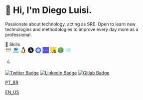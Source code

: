 #  🤖 Hi, I'm Diego Luisi.

Passionate about technology, acting as SRE. Open to learn new technologies and methodologies to improve every day more as a professional.

:rocket: Skills
    <br/><code><img height="20" src="https://raw.githubusercontent.com/github/explore/80688e429a7d4ef2fca1e82350fe8e3517d3494d/topics/aws/aws.png"></code>
    <code><img height="20" src="https://raw.githubusercontent.com/github/explore/80688e429a7d4ef2fca1e82350fe8e3517d3494d/topics/docker/docker.png"></code>
    <code><img height="20" src="https://raw.githubusercontent.com/github/explore/80688e429a7d4ef2fca1e82350fe8e3517d3494d/topics/linux/linux.png"></code>
    <code><img height="20" src="https://raw.githubusercontent.com/github/explore/80688e429a7d4ef2fca1e82350fe8e3517d3494d/topics/ansible/ansible.png"></code>
    <code><img height="20" src="https://raw.githubusercontent.com/github/explore/80688e429a7d4ef2fca1e82350fe8e3517d3494d/topics/kubernetes/kubernetes.png"></code>
    <code><img height="20" src="https://raw.githubusercontent.com/github/explore/80688e429a7d4ef2fca1e82350fe8e3517d3494d/topics/terraform/terraform.png"></code>
    <code><img height="20" src="https://raw.githubusercontent.com/github/explore/80688e429a7d4ef2fca1e82350fe8e3517d3494d/topics/javascript/javascript.png"></code>
    <code><img height="20" src="https://raw.githubusercontent.com/github/explore/80688e429a7d4ef2fca1e82350fe8e3517d3494d/topics/nodejs/nodejs.png"></code>
    <code><img height="20" src="https://raw.githubusercontent.com/github/explore/80688e429a7d4ef2fca1e82350fe8e3517d3494d/topics/react/react.png"></code>
    
![Puppet](.images/puppet-labs.png)

 
[![Twitter Badge](https://img.shields.io/twitter/follow/diegoluisi?color=%234fffff&label=%40diegoluisi&logo=twitter&logoColor=white&style=for-the-badge)](https://twitter.com/diegoluisi)
[![LinkedIn Badge](https://img.shields.io/badge/linkedin--%2300EBEB?style=for-the-badge&logo=linkedin&logoColor=white)](https://www.linkedin.com/in/diegoluisi)
[![Gitlab Badge](https://img.shields.io/badge/gitlab--%2300EBEB?style=for-the-badge&logo=gitlab&logoColor=white)](https://gitlab.com/diegoluisi)



[PT_BR](Diego_Luisi_BR.md)

[EN_US](Diego_Luisi_EN.md)



